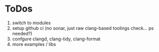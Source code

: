 # ToDos

1. switch to modules
2. setup github ci (no sonar, just raw clang-based toolings check... ps needed?)
3. confgure clangd, clang-tidy, clang-format
4. more examples / libs

